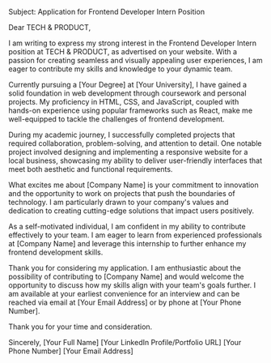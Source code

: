 Subject: Application for Frontend Developer Intern Position

Dear TECH & PRODUCT,

I am writing to express my strong interest in the Frontend Developer Intern position at TECH & PRODUCT, as advertised on your website. With a passion for creating seamless and visually appealing user experiences, I am eager to contribute my skills and knowledge to your dynamic team.

Currently pursuing a [Your Degree] at [Your University], I have gained a solid foundation in web development through coursework and personal projects. My proficiency in HTML, CSS, and JavaScript, coupled with hands-on experience using popular frameworks such as React, make me well-equipped to tackle the challenges of frontend development.

During my academic journey, I successfully completed projects that required collaboration, problem-solving, and attention to detail. One notable project involved designing and implementing a responsive website for a local business, showcasing my ability to deliver user-friendly interfaces that meet both aesthetic and functional requirements.

What excites me about [Company Name] is your commitment to innovation and the opportunity to work on projects that push the boundaries of technology. I am particularly drawn to your company's values and dedication to creating cutting-edge solutions that impact users positively.

As a self-motivated individual, I am confident in my ability to contribute effectively to your team. I am eager to learn from experienced professionals at [Company Name] and leverage this internship to further enhance my frontend development skills.

Thank you for considering my application. I am enthusiastic about the possibility of contributing to [Company Name] and would welcome the opportunity to discuss how my skills align with your team's goals further. I am available at your earliest convenience for an interview and can be reached via email at [Your Email Address] or by phone at [Your Phone Number].

Thank you for your time and consideration.

Sincerely,
[Your Full Name]
[Your LinkedIn Profile/Portfolio URL]
[Your Phone Number]
[Your Email Address]